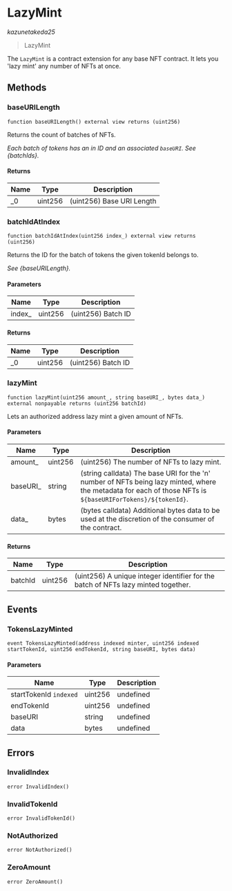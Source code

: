 # LazyMint

*kazunetakeda25*

> LazyMint

The `LazyMint` is a contract extension for any base NFT contract. It lets you &#39;lazy mint&#39; any number of NFTs at once.



## Methods

### baseURILength

```solidity
function baseURILength() external view returns (uint256)
```

Returns the count of batches of NFTs.

*Each batch of tokens has an in ID and an associated `baseURI`. See {batchIds}.*


#### Returns

| Name | Type | Description |
|---|---|---|
| _0 | uint256 | (uint256) Base URI Length |

### batchIdAtIndex

```solidity
function batchIdAtIndex(uint256 index_) external view returns (uint256)
```

Returns the ID for the batch of tokens the given tokenId belongs to.

*See {baseURILength}.*

#### Parameters

| Name | Type | Description |
|---|---|---|
| index_ | uint256 | (uint256) Batch ID |

#### Returns

| Name | Type | Description |
|---|---|---|
| _0 | uint256 | (uint256) Batch ID |

### lazyMint

```solidity
function lazyMint(uint256 amount_, string baseURI_, bytes data_) external nonpayable returns (uint256 batchId)
```

Lets an authorized address lazy mint a given amount of NFTs.



#### Parameters

| Name | Type | Description |
|---|---|---|
| amount_ | uint256 | (uint256) The number of NFTs to lazy mint. |
| baseURI_ | string | (string calldata) The base URI for the &#39;n&#39; number of NFTs being lazy minted, where the metadata for each of those NFTs is `${baseURIForTokens}/${tokenId}`. |
| data_ | bytes | (bytes calldata) Additional bytes data to be used at the discretion of the consumer of the contract. |

#### Returns

| Name | Type | Description |
|---|---|---|
| batchId | uint256 | (uint256) A unique integer identifier for the batch of NFTs lazy minted together. |



## Events

### TokensLazyMinted

```solidity
event TokensLazyMinted(address indexed minter, uint256 indexed startTokenId, uint256 endTokenId, string baseURI, bytes data)
```





#### Parameters

| Name | Type | Description |
|---|---|---|
| startTokenId `indexed` | uint256 | undefined |
| endTokenId  | uint256 | undefined |
| baseURI  | string | undefined |
| data  | bytes | undefined |



## Errors

### InvalidIndex

```solidity
error InvalidIndex()
```






### InvalidTokenId

```solidity
error InvalidTokenId()
```






### NotAuthorized

```solidity
error NotAuthorized()
```






### ZeroAmount

```solidity
error ZeroAmount()
```







